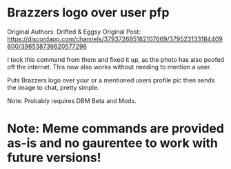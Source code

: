 # Brazzers logo over user pfp
Original Authors: Drifted & Eggsy
Original Post: https://discordapp.com/channels/379372685182107669/379523133184409600/396538739620577296

I took this command from them and fixed it up, as the photo has also poofed off the internet. This now also works without needing to mention a user.

Puts Brazzers logo over your or a mentioned users profile pic then sends the image to chat, pretty simple. 

Note: Probably requires DBM Beta and Mods.

# Note: Meme commands are provided as-is and no gaurentee to work with future versions!